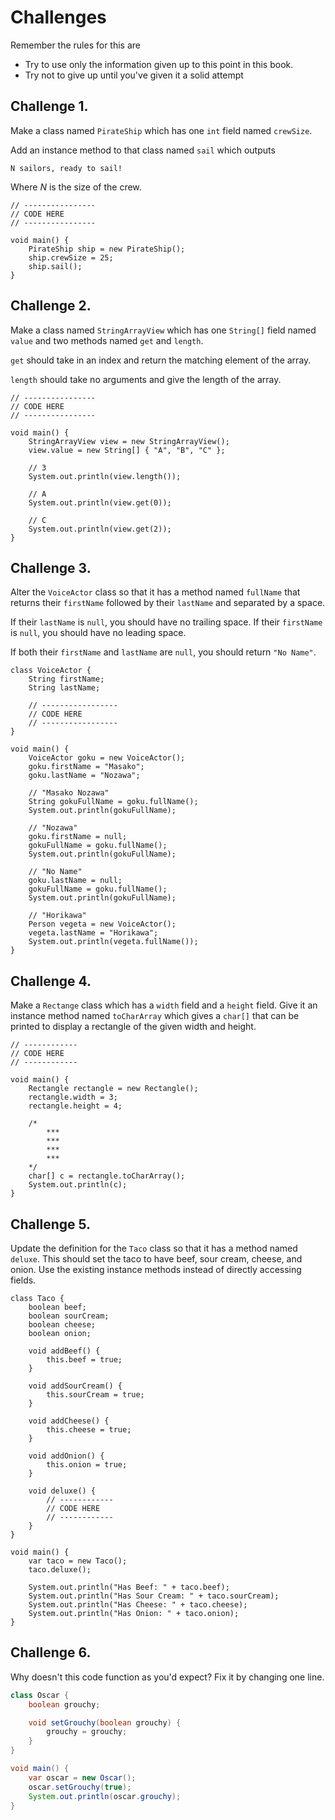 # Challenges

Remember the rules for this are

- Try to use only the information given up to this point in this book.
- Try not to give up until you've given it a solid attempt

## Challenge 1.

Make a class named `PirateShip` which has one `int` field
named `crewSize`.

Add an instance method to that class named `sail` which outputs

```
N sailors, ready to sail!
```

Where *N* is the size of the crew.

```java,editable
// ----------------
// CODE HERE
// ----------------

void main() {
    PirateShip ship = new PirateShip();
    ship.crewSize = 25;
    ship.sail();
}
```

## Challenge 2.

Make a class named `StringArrayView` which has
one `String[]` field named `value`
 and two methods named `get` and `length`.

`get` should take in an index and return the matching element
of the array.

`length` should take no arguments and give the length of the array.

```java,editable
// ----------------
// CODE HERE
// ----------------

void main() {
    StringArrayView view = new StringArrayView();
    view.value = new String[] { "A", "B", "C" };

    // 3
    System.out.println(view.length());

    // A
    System.out.println(view.get(0));

    // C
    System.out.println(view.get(2));
}
```

## Challenge 3.

Alter the `VoiceActor` class so that it has a method named `fullName`
that returns their `firstName` followed by their `lastName` and separated
by a space.

If their `lastName` is `null`, you should have no trailing space.
If their `firstName` is `null`, you should have no leading space.

If both their `firstName` and `lastName` are `null`, you should
return `"No Name"`.

```java,editable
class VoiceActor {
    String firstName;
    String lastName;

    // -----------------
    // CODE HERE
    // -----------------
}

void main() {
    VoiceActor goku = new VoiceActor();
    goku.firstName = "Masako";
    goku.lastName = "Nozawa";

    // "Masako Nozawa"
    String gokuFullName = goku.fullName();
    System.out.println(gokuFullName);

    // "Nozawa"
    goku.firstName = null;
    gokuFullName = goku.fullName();
    System.out.println(gokuFullName);

    // "No Name"
    goku.lastName = null;
    gokuFullName = goku.fullName();
    System.out.println(gokuFullName);

    // "Horikawa"
    Person vegeta = new VoiceActor();
    vegeta.lastName = "Horikawa";
    System.out.println(vegeta.fullName());
}
```

## Challenge 4.

Make a `Rectange` class which has a `width` field and a `height`
field. Give it an instance method named `toCharArray` which gives
a `char[]` that can be printed to display a rectangle of the given
width and height.

```java,editable
// ------------
// CODE HERE
// ------------

void main() {
    Rectangle rectangle = new Rectangle();
    rectangle.width = 3;
    rectangle.height = 4;

    /*
        ***
        ***
        ***
        ***
    */
    char[] c = rectangle.toCharArray();
    System.out.println(c);
}
```

## Challenge 5.

Update the definition for the `Taco` class so that it has a method named
`deluxe`. This should set the taco to have beef, sour cream, cheese,
and onion. Use the existing instance methods instead of directly accessing
fields.

```java,editable
class Taco {
    boolean beef;
    boolean sourCream;
    boolean cheese;
    boolean onion;

    void addBeef() {
        this.beef = true;
    }

    void addSourCream() {
        this.sourCream = true;
    }

    void addCheese() {
        this.cheese = true;
    }

    void addOnion() {
        this.onion = true;
    }

    void deluxe() {
        // ------------
        // CODE HERE
        // ------------
    }
}

void main() {
    var taco = new Taco();
    taco.deluxe();

    System.out.println("Has Beef: " + taco.beef);
    System.out.println("Has Sour Cream: " + taco.sourCream);
    System.out.println("Has Cheese: " + taco.cheese);
    System.out.println("Has Onion: " + taco.onion);
}
```

## Challenge 6.

Why doesn't this code function as you'd expect? Fix it by changing one line.

```java
class Oscar {
    boolean grouchy;

    void setGrouchy(boolean grouchy) {
        grouchy = grouchy;
    }
}

void main() {
    var oscar = new Oscar();
    oscar.setGrouchy(true);
    System.out.println(oscar.grouchy);
}
```